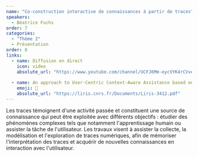 ```yaml
---
name: "Co-construction interactive de connaissances à partir de traces"
speakers:
  - Béatrice Fuchs
order: 7
categories:
  - "Thème 2"
  - Présentation
order: 8
links:
  - name: Diffusion en direct
    icon: video
    absolute_url: "https://www.youtube.com/channel/UCFJ6Mm-eycVYK4rCVve2s2g"
    
  - name: An approach to User-Centric Context-Aware Assistance based on Interaction Traces
    emoji: 📄
    absolute_url: "https://liris.cnrs.fr/Documents/Liris-3412.pdf"
---
```


Les traces témoignent d'une activité passée et constituent une source de connaissance qui peut être exploitée avec différents objectifs : étudier des phénomènes complexes tels que notamment l'apprentissage humain ou assister la tâche de l'utilisateur. Les travaux visent à assister la collecte, la modélisation et l'exploration de traces numériques, afin de mémoriser l'interprétation des traces et acquérir de nouvelles connaissances en interaction avec l'utilisateur. 